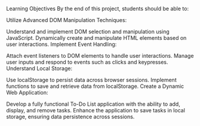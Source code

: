 Learning Objectives
By the end of this project, students should be able to:

Utilize Advanced DOM Manipulation Techniques:

Understand and implement DOM selection and manipulation using JavaScript.
Dynamically create and manipulate HTML elements based on user interactions.
Implement Event Handling:

Attach event listeners to DOM elements to handle user interactions.
Manage user inputs and respond to events such as clicks and keypresses.
Understand Local Storage:

Use localStorage to persist data across browser sessions.
Implement functions to save and retrieve data from localStorage.
Create a Dynamic Web Application:

Develop a fully functional To-Do List application with the ability to add, display, and remove tasks.
Enhance the application to save tasks in local storage, ensuring data persistence across sessions.
